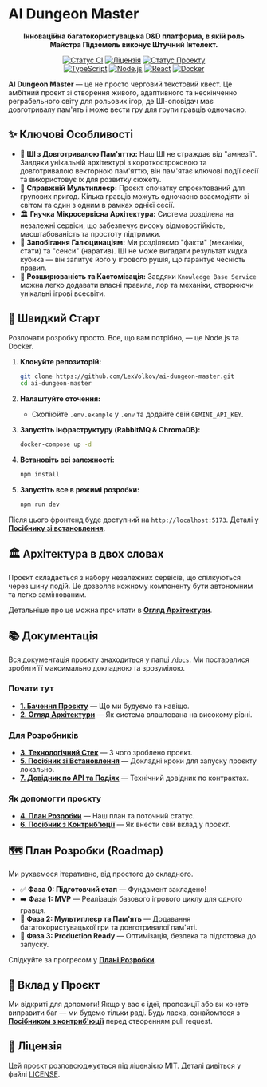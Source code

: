 # AI Dungeon Master

<p align="center">
  <strong>Інноваційна багатокористувацька D&D платформа, в якій роль Майстра Підземель виконує Штучний Інтелект.</strong>
</p>

<p align="center">
    <a href="https://github.com/YOUR_USERNAME/dnd-ai-master/actions/workflows/ci.yml"><img src="https://img.shields.io/github/actions/workflow/status/YOUR_USERNAME/dnd-ai-master/ci.yml?branch=main&style=for-the-badge&logo=githubactions&logoColor=white" alt="Статус CI"></a>
    <a href="https://github.com/YOUR_USERNAME/dnd-ai-master/blob/main/LICENSE"><img src="https://img.shields.io/github/license/YOUR_USERNAME/dnd-ai-master?style=for-the-badge" alt="Ліцензія"></a>
    <a href="#"><img src="https://img.shields.io/badge/Статус%20Проекту-В%20Розробці-brightgreen?style=for-the-badge" alt="Статус Проекту"></a>
    <br>
    <a href="#"><img src="https://img.shields.io/badge/TypeScript-3178C6?style=for-the-badge&logo=typescript&logoColor=white" alt="TypeScript"></a>
    <a href="#"><img src="https://img.shields.io/badge/Node.js-5FA04E?style=for-the-badge&logo=nodedotjs&logoColor=white" alt="Node.js"></a>
    <a href="#"><img src="https://img.shields.io/badge/React-20232A?style=for-the-badge&logo=react&logoColor=61DAFB" alt="React"></a>
    <a href="#"><img src="https://img.shields.io/badge/Docker-2496ED?style=for-the-badge&logo=docker&logoColor=white" alt="Docker"></a>
</p>

**AI Dungeon Master** — це не просто черговий текстовий квест. Це амбітний проєкт зі створення живого, адаптивного та нескінченно реграбельного світу для рольових ігор, де ШІ-оповідач має довготривалу пам'ять і може вести гру для групи гравців одночасно.

## ✨ Ключові Особливості

*   🧠 **ШІ з Довготривалою Пам'яттю:** Наш ШІ не страждає від "амнезії". Завдяки унікальній архітектурі з короткостроковою та довготривалою векторною пам'яттю, він пам'ятає ключові події сесії та використовує їх для розвитку сюжету.
*   👥 **Справжній Мультиплеєр:** Проєкт спочатку спроєктований для групових пригод. Кілька гравців можуть одночасно взаємодіяти зі світом та один з одним в рамках однієї сесії.
*   🏛️ **Гнучка Мікросервісна Архітектура:** Система розділена на незалежні сервіси, що забезпечує високу відмовостійкість, масштабованість та простоту підтримки.
*   🔧 **Запобігання Галюцинаціям:** Ми розділяємо "факти" (механіки, стати) та "сенси" (наратив). ШІ не може вигадати результат кидка кубика — він запитує його у ігрового рушія, що гарантує чесність правил.
*   🧩 **Розширюваність та Кастомізація:** Завдяки `Knowledge Base Service` можна легко додавати власні правила, лор та механіки, створюючи унікальні ігрові всесвіти.

## 🚀 Швидкий Старт

Розпочати розробку просто. Все, що вам потрібно, — це Node.js та Docker.

1.  **Клонуйте репозиторій:**
    ```bash
    git clone https://github.com/LexVolkov/ai-dungeon-master.git
    cd ai-dungeon-master
    ```

2.  **Налаштуйте оточення:**
    *   Скопіюйте `.env.example` у `.env` та додайте свій `GEMINI_API_KEY`.

3.  **Запустіть інфраструктуру (RabbitMQ & ChromaDB):**
    ```bash
    docker-compose up -d
    ```

4.  **Встановіть всі залежності:**
    ```bash
    npm install
    ```

5.  **Запустіть все в режимі розробки:**
    ```bash
    npm run dev
    ```

Після цього фронтенд буде доступний на `http://localhost:5173`. Деталі у [**Посібнику зі встановлення**](./docs/5_Setup_Guide.md).

## 🏛️ Архітектура в двох словах

Проєкт складається з набору незалежних сервісів, що спілкуються через шину подій. Це дозволяє кожному компоненту бути автономним та легко замінюваним.

<!-- Замініть на зображення з вашою діаграмою потоку даних -->

Детальніше про це можна прочитати в [**Огляд Архітектури**](./docs/2_Architecture_Overview.md).

## 📚 Документація

Вся документація проєкту знаходиться у папці [`/docs`](./docs/). Ми постаралися зробити її максимально докладною та зрозумілою.

### Почати тут
*   **[1. Бачення Проєкту](./docs/1_Project_Vision.md)** — Що ми будуємо та навіщо.
*   **[2. Огляд Архітектури](./docs/2_Architecture_Overview.md)** — Як система влаштована на високому рівні.

### Для Розробників
*   **[3. Технологічний Стек](./docs/3_Technology_Stack.md)** — З чого зроблено проєкт.
*   **[5. Посібник зі Встановлення](./docs/5_Setup_Guide.md)** — Докладні кроки для запуску проєкту локально.
*   **[7. Довідник по API та Подіях](./docs/7_API_and_Events.md)** — Технічний довідник по контрактах.

### Як допомогти проєкту
*   **[4. План Розробки](./docs/4_Development_Roadmap.md)** — Наш план та поточний статус.
*   **[6. Посібник з Контриб'юції](./docs/6_Contribution_Guide.md)** — Як внести свій вклад у проєкт.

## 🗺️ План Розробки (Roadmap)

Ми рухаємося ітеративно, від простого до складного.

*   ✅ **Фаза 0: Підготовчий етап** — Фундамент закладено!
*   ➡️ **Фаза 1: MVP** — Реалізація базового ігрового циклу для одного гравця.
*   🔲 **Фаза 2: Мультиплеєр та Пам'ять** — Додавання багатокористувацької гри та довготривалої пам'яті.
*   🔲 **Фаза 3: Production Ready** — Оптимізація, безпека та підготовка до запуску.

Слідкуйте за прогресом у [**Плані Розробки**](./docs/4_Development_Roadmap.md).

## 🤝 Вклад у Проєкт

Ми відкриті для допомоги! Якщо у вас є ідеї, пропозиції або ви хочете виправити баг — ми будемо тільки раді. Будь ласка, ознайомтеся з [**Посібником з контриб'юції**](./docs/6_Contribution_Guide.md) перед створенням pull request.

## 📜 Ліцензія

Цей проєкт розповсюджується під ліцензією MIT. Деталі дивіться у файлі [LICENSE](./LICENSE).